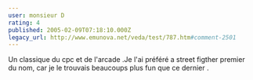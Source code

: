 ```yaml
---
user: monsieur D
rating: 4
published: 2005-02-09T07:18:10.000Z
legacy_url: http://www.emunova.net/veda/test/787.htm#comment-2501
---
```

Un classique du cpc et de l'arcade .Je l'ai préféré a street figther premier du nom, car je le trouvais beaucoups plus fun que ce dernier .